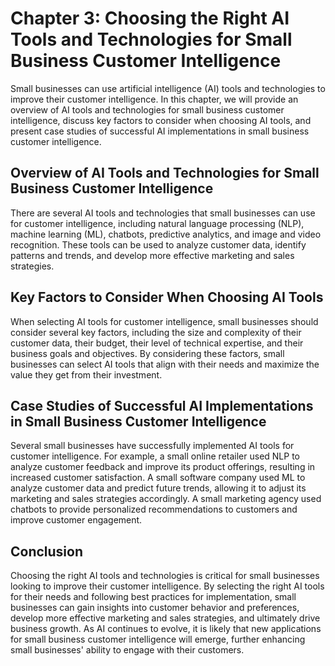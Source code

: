 Chapter 3: Choosing the Right AI Tools and Technologies for Small Business Customer Intelligence
================================================================================================

Small businesses can use artificial intelligence (AI) tools and technologies to improve their customer intelligence. In this chapter, we will provide an overview of AI tools and technologies for small business customer intelligence, discuss key factors to consider when choosing AI tools, and present case studies of successful AI implementations in small business customer intelligence.

Overview of AI Tools and Technologies for Small Business Customer Intelligence
------------------------------------------------------------------------------

There are several AI tools and technologies that small businesses can use for customer intelligence, including natural language processing (NLP), machine learning (ML), chatbots, predictive analytics, and image and video recognition. These tools can be used to analyze customer data, identify patterns and trends, and develop more effective marketing and sales strategies.

Key Factors to Consider When Choosing AI Tools
----------------------------------------------

When selecting AI tools for customer intelligence, small businesses should consider several key factors, including the size and complexity of their customer data, their budget, their level of technical expertise, and their business goals and objectives. By considering these factors, small businesses can select AI tools that align with their needs and maximize the value they get from their investment.

Case Studies of Successful AI Implementations in Small Business Customer Intelligence
-------------------------------------------------------------------------------------

Several small businesses have successfully implemented AI tools for customer intelligence. For example, a small online retailer used NLP to analyze customer feedback and improve its product offerings, resulting in increased customer satisfaction. A small software company used ML to analyze customer data and predict future trends, allowing it to adjust its marketing and sales strategies accordingly. A small marketing agency used chatbots to provide personalized recommendations to customers and improve customer engagement.

Conclusion
----------

Choosing the right AI tools and technologies is critical for small businesses looking to improve their customer intelligence. By selecting the right AI tools for their needs and following best practices for implementation, small businesses can gain insights into customer behavior and preferences, develop more effective marketing and sales strategies, and ultimately drive business growth. As AI continues to evolve, it is likely that new applications for small business customer intelligence will emerge, further enhancing small businesses' ability to engage with their customers.
